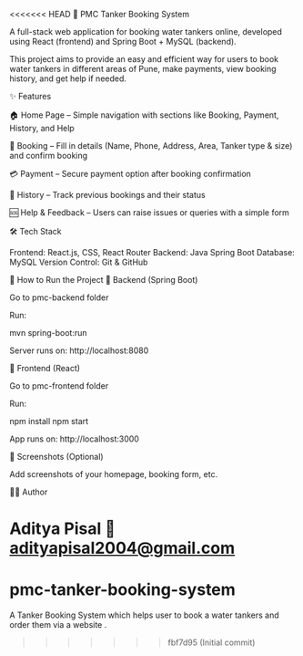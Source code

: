 <<<<<<< HEAD
🚰 PMC Tanker Booking System

A full-stack web application for booking water tankers online, developed using React (frontend) and Spring Boot + MySQL (backend).

This project aims to provide an easy and efficient way for users to book water tankers in different areas of Pune, make payments, view booking history, and get help if needed.

✨ Features

🏠 Home Page – Simple navigation with sections like Booking, Payment, History, and Help

📑 Booking – Fill in details (Name, Phone, Address, Area, Tanker type & size) and confirm booking

💳 Payment – Secure payment option after booking confirmation

📜 History – Track previous bookings and their status

🆘 Help & Feedback – Users can raise issues or queries with a simple form

🛠️ Tech Stack

Frontend: React.js, CSS, React Router
Backend: Java Spring Boot
Database: MySQL
Version Control: Git & GitHub

🚀 How to Run the Project
🔹 Backend (Spring Boot)

Go to pmc-backend folder

Run:

mvn spring-boot:run


Server runs on: http://localhost:8080

🔹 Frontend (React)

Go to pmc-frontend folder

Run:

npm install
npm start


App runs on: http://localhost:3000

📸 Screenshots (Optional)

Add screenshots of your homepage, booking form, etc.

👨‍💻 Author

Aditya Pisal
📧 adityapisal2004@gmail.com
=======
# pmc-tanker-booking-system
A Tanker Booking System which helps user to book a water tankers and order them via a website .
>>>>>>> fbf7d95 (Initial commit)
